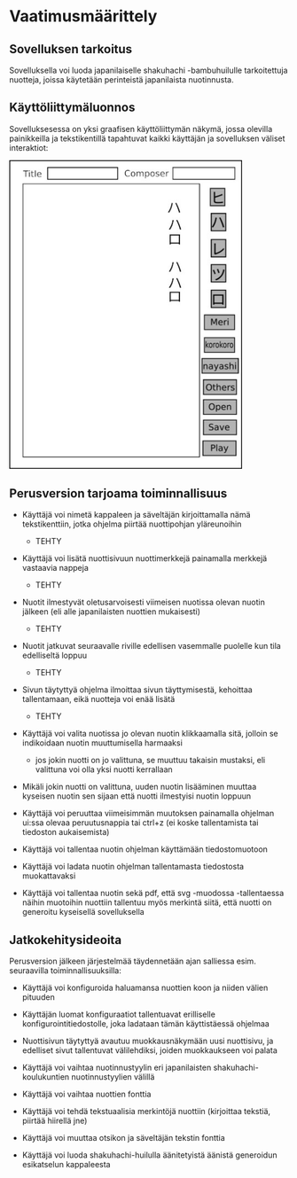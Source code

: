 # Vaatimusmäärittely

## Sovelluksen tarkoitus

Sovelluksella voi luoda japanilaiselle shakuhachi -bambuhuilulle tarkoitettuja nuotteja, joissa käytetään perinteistä japanilaista nuotinnusta.

## Käyttöliittymäluonnos

Sovelluksesessa on yksi graafisen käyttöliittymän näkymä, jossa olevilla painikkeilla ja tekstikentillä tapahtuvat kaikki käyttäjän ja sovelluksen väliset interaktiot:

<img src="https://github.com/ElectricShakuhachi/ot-harjoitustyo/blob/master/dokumentaatio/kuvat/v-1.jpg" width="420">

## Perusversion tarjoama toiminnallisuus

- Käyttäjä voi nimetä kappaleen ja säveltäjän kirjoittamalla nämä tekstikenttiin, jotka ohjelma piirtää nuottipohjan yläreunoihin
  - TEHTY

- Käyttäjä voi lisätä nuottisivuun nuottimerkkejä painamalla merkkejä vastaavia nappeja
  - TEHTY

- Nuotit ilmestyvät oletusarvoisesti viimeisen nuotissa olevan nuotin jälkeen (eli alle japanilaisten nuottien mukaisesti)
  - TEHTY

- Nuotit jatkuvat seuraavalle riville edellisen vasemmalle puolelle kun tila edelliseltä loppuu
  - TEHTY

- Sivun täytyttyä ohjelma ilmoittaa sivun täyttymisestä, kehoittaa tallentamaan, eikä nuotteja voi enää lisätä
  - TEHTY

- Käyttäjä voi valita nuotissa jo olevan nuotin klikkaamalla sitä, jolloin se indikoidaan nuotin muuttumisella harmaaksi
  - jos jokin nuotti on jo valittuna, se muuttuu takaisin mustaksi, eli valittuna voi olla yksi nuotti kerrallaan

- Mikäli jokin nuotti on valittuna, uuden nuotin lisääminen muuttaa kyseisen nuotin sen sijaan että nuotti ilmestyisi nuotin loppuun

- Käyttäjä voi peruuttaa viimeisimmän muutoksen painamalla ohjelman ui:ssa olevaa peruutusnappia tai ctrl+z (ei koske tallentamista tai tiedoston aukaisemista)

- Käyttäjä voi tallentaa nuotin ohjelman käyttämään tiedostomuotoon

- Käyttäjä voi ladata nuotin ohjelman tallentamasta tiedostosta muokattavaksi

- Käyttäjä voi tallentaa nuotin sekä pdf, että svg -muodossa
    -tallentaessa näihin muotoihin nuottiin tallentuu myös merkintä siitä, että nuotti on generoitu kyseisellä sovelluksella

## Jatkokehitysideoita

Perusversion jälkeen järjestelmää täydennetään ajan salliessa esim. seuraavilla toiminnallisuuksilla:

- Käyttäjä voi konfiguroida haluamansa nuottien koon ja niiden välien pituuden

- Käyttäjän luomat konfiguraatiot tallentuavat erilliselle konfigurointitiedostolle, joka ladataan tämän käyttistäessä ohjelmaa

- Nuottisivun täytyttyä avautuu muokkausnäkymään uusi nuottisivu, ja edelliset sivut tallentuvat välilehdiksi, joiden muokkaukseen voi palata

- Käyttäjä voi vaihtaa nuotinnustyylin eri japanilaisten shakuhachi-koulukuntien nuotinnustyylien välillä

- Käyttäjä voi vaihtaa nuottien fonttia

- Käyttäjä voi tehdä tekstuaalisia merkintöjä nuottiin (kirjoittaa tekstiä, piirtää hiirellä jne)

- Käyttäjä voi muuttaa otsikon ja säveltäjän tekstin fonttia

- Käyttäjä voi luoda shakuhachi-huilulla äänitetyistä äänistä generoidun esikatselun kappaleesta
